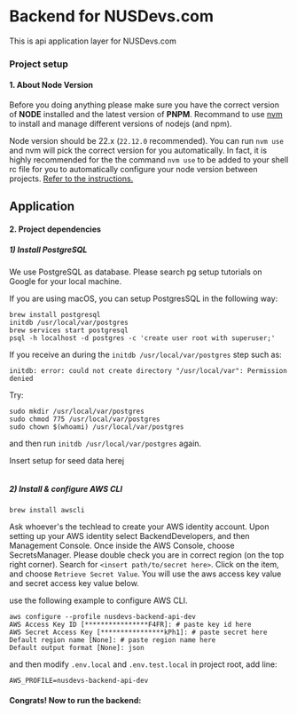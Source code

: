 # Backend for NUSDevs.com

This is api application layer for NUSDevs.com

### Project setup

#### 1. About Node Version

Before you doing anything please make sure you have the correct version of **NODE** installed and the latest version of **PNPM**. Recommand to use [nvm](https://github.com/nvm-sh/nvm) to install and manage different versions of nodejs (and npm).

Node version should be 22.x (`22.12.0` recommended). You can run `nvm use` and nvm will pick the correct version for you automatically. In fact, it is highly recommended for the the command `nvm use` to be added to your shell rc file for you to automatically configure your node version between projects. [Refer to the instructions.](https://github.com/nvm-sh/nvm?tab=readme-ov-file#calling-nvm-use-automatically-in-a-directory-with-a-nvmrc-file)

## Application

#### 2. Project dependencies

##### 1) Install PostgreSQL

We use PostgreSQL as database. Please search pg setup tutorials on Google for your local machine.

If you are using macOS, you can setup PostgresSQL in the following way:

```
brew install postgresql
initdb /usr/local/var/postgres
brew services start postgresql
psql -h localhost -d postgres -c 'create user root with superuser;'
```

If you receive an during the `initdb /usr/local/var/postgres` step such as:

`initdb: error: could not create directory "/usr/local/var": Permission denied`

Try:
```
sudo mkdir /usr/local/var/postgres
sudo chmod 775 /usr/local/var/postgres
sudo chown $(whoami) /usr/local/var/postgres
```

and then run `initdb /usr/local/var/postgres` again.

Insert setup for seed data herej
```
```

##### 2) Install & configure AWS CLI

```
brew install awscli
```

Ask whoever's the techlead to create your AWS identity account. Upon setting up your
AWS identity select BackendDevelopers, and then Management Console. Once inside 
the AWS Console, choose SecretsManager. Please double check you are in correct 
region (on the top right corner). Search for `<insert path/to/secret here>`.
Click on the item, and choose `Retrieve Secret Value`.
You will use the aws access key value and secret access key value below.


use the following example to configure AWS CLI.

```
aws configure --profile nusdevs-backend-api-dev
AWS Access Key ID [****************F4FR]: # paste key id here
AWS Secret Access Key [****************kPh1]: # paste secret here
Default region name [None]: # paste region name here
Default output format [None]: json
```

and then modify `.env.local` and `.env.test.local` in project root, add line:
```
AWS_PROFILE=nusdevs-backend-api-dev
```

#### Congrats! Now to run the backend:

